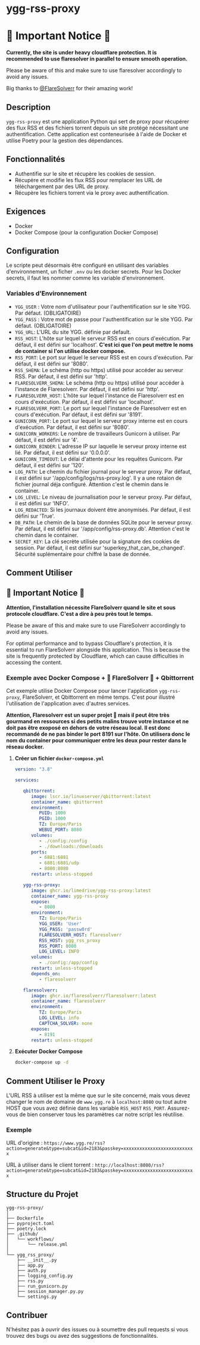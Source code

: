 # ygg-rss-proxy

# 🚨 Important Notice 🚨

**Currently, the site is under heavy cloudflare protection. It is recommended to use flaresolver in parallel to ensure smooth operation.**

Please be aware of this and make sure to use flaresolver accordingly to avoid any issues.

Big thanks to [@FlareSolverr](https://github.com/FlareSolverr/FlareSolverr) for their amazing work!


## Description

`ygg-rss-proxy` est une application Python qui sert de proxy pour récupérer des flux RSS et des fichiers torrent depuis un site protégé nécessitant une authentification. Cette application est conteneurisée à l'aide de Docker et utilise Poetry pour la gestion des dépendances.

## Fonctionnalités

- Authentifie sur le site et récupère les cookies de session.
- Récupère et modifie les flux RSS pour remplacer les URL de téléchargement par des URL de proxy.
- Récupère les fichiers torrent via le proxy avec authentification.

## Exigences

- Docker
- Docker Compose (pour la configuration Docker Compose)

## Configuration

Le scripte peut désormais être configuré en utilisant des variables d'environnement, un ficher `.env` ou les docker secrets. Pour les Docker secrets, il faut les nommer comme les variable d'environnement.

### Variables d'Environnement

- `YGG_USER` : Votre nom d'utilisateur pour l'authentification sur le site YGG. Par défaut. (OBLIGATOIRE)
- `YGG_PASS` : Votre mot de passe pour l'authentification sur le site YGG. Par défaut. (OBLIGATOIRE)
- `YGG_URL`: L'URL du site YGG. définie par default.
- `RSS_HOST`: L'hôte sur lequel le serveur RSS est en cours d'exécution. Par défaut, il est défini sur 'localhost'. **C'est ici que l'on peut mettre le noms de container si l'on utilise docker compose.**
- `RSS_PORT`: Le port sur lequel le serveur RSS est en cours d'exécution. Par défaut, il est défini sur '8080'.
- `RSS_SHEMA`: Le schéma (http ou https) utilisé pour accéder au serveur RSS. Par défaut, il est défini sur 'http'.
- `FLARESOLVERR_SHEMA`: Le schéma (http ou https) utilisé pour accéder à l'instance de Flaresolverr. Par défaut, il est défini sur 'http'.
- `FLARESOLVERR_HOST`: L'hôte sur lequel l'instance de Flaresolverr est en cours d'exécution. Par défaut, il est défini sur 'localhost'.
- `FLARESOLVERR_PORT`: Le port sur lequel l'instance de Flaresolverr est en cours d'exécution. Par défaut, il est défini sur '8191'.
- `GUNICORN_PORT`: Le port sur lequel le serveur proxy interne est en cours d'exécution. Par défaut, il est défini sur '8080'.
- `GUNICORN_WORKERS`: Le nombre de travailleurs Gunicorn à utiliser. Par défaut, il est défini sur '4'.
- `GUNICORN_BINDER`: L'adresse IP sur laquelle le serveur proxy interne est lié. Par défaut, il est défini sur '0.0.0.0'.
- `GUNICORN_TIMEOUT`: Le délai d'attente pour les requêtes Gunicorn. Par défaut, il est défini sur '120'.
- `LOG_PATH`: Le chemin du fichier journal pour le serveur proxy. Par défaut, il est défini sur '/app/config/logs/rss-proxy.log'. Il y a une rotaion de fichier journal déja configuré. Attention c'est le chemin dans le container.
- `LOG_LEVEL`: Le niveau de journalisation pour le serveur proxy. Par défaut, il est défini sur 'INFO'.
- `LOG_REDACTED`: Si les journaux doivent être anonymisés. Par défaut, il est défini sur 'True'.
- `DB_PATH`: Le chemin de la base de données SQLite pour le serveur proxy. Par défaut, il est défini sur '/app/config/rss-proxy.db'. Attention c'est le chemin dans le container.
- `SECRET_KEY`: La clé secrète utilisée pour la signature des cookies de session. Par défaut, il est défini sur 'superkey_that_can_be_changed'. Sécurité suplémentaire pour chiffré la base de donnée.



## Comment Utiliser

## 🚨 Important Notice 🚨

**Attention, l'installation nécessite FlareSolverr quand le site et sous protocole cloudflare. C'est a dire à peu près tout le temps.**

Please be aware of this and make sure to use FlareSolverr accordingly to avoid any issues.

For optimal performance and to bypass Cloudflare's protection, it is essential to run FlareSolverr alongside this application. This is because the site is frequently protected by Cloudflare, which can cause difficulties in accessing the content.

### Exemple avec Docker Compose + 🚨 FlareSolverr 🚨 + Qbittorrent

Cet exemple utilise Docker Compose pour lancer l'application `ygg-rss-proxy`, FlareSolverr, et Qbittorrent en même temps.
C'est pour illustré l'utilisation de l'application avec d'autres services.

**Attention, Flaresolverr est un super projet 🤩 mais il peut être très gourmand en ressources si des petits malins trouve votre instance et ne doit pas être exoposé en dehors de votre réseau local. Il est donc recommandé de ne pas binder le port 8191 sur l'hôte. On utilisera donc le nom du container pour communiquer entre les deux pour rester dans le réseau docker.**

1. **Créer un fichier `docker-compose.yml`**

   ```yaml
   version: "3.8"

   services:

      qbittorrent:
         image: lscr.io/linuxserver/qbittorrent:latest
         container_name: qbittorrent
         environment:
            PUID: 1000
            PGID: 1000
            TZ: Europe/Paris
            WEBUI_PORT: 8080
         volumes:
            - ./config:/config
            - ./downloads:/downloads
         ports:
            - 6881:6881
            - 6881:6881/udp
            - 8080:8080
         restart: unless-stopped

      ygg-rss-proxy:
         image: ghcr.io/limedrive/ygg-rss-proxy:latest
         container_name: ygg-rss-proxy
         expose:
            - 8080
         environment:
            TZ: Europe/Paris
            YGG_USER: 'User'
            YGG_PASS: 'passw0rd'
            FLARESOLVERR_HOST: flaresolverr
            RSS_HOST: ygg_rss_proxy
            RSS_PORT: 8080
            LOG_LEVEL: INFO
         volumes:
            - ./config:/app/config
         restart: unless-stopped
         depends_on:
            - flaresolverr

      flaresolverr:
         image: ghcr.io/flaresolverr/flaresolverr:latest
         container_name: flaresolverr
         environment:
            TZ: Europe/Paris
            LOG_LEVEL: info
            CAPTCHA_SOLVER: none
         expose:
            - 8191
         restart: unless-stopped
   ```

2. **Exécuter Docker Compose**

   ```bash
   docker-compose up -d
   ```

## Comment Utiliser le Proxy

L'URL RSS à utiliser est la même que sur le site concerné, mais vous devez changer le nom de domaine de `www.ygg.re` à `localhost:8080` ou tout autre HOST que vous avez définie dans les variable `RSS_HOST` `RSS_PORT`. Assurez-vous de bien conserver tous les paramètres car notre script les réutilise.

### Exemple

URL d'origine : `https://www.ygg.re/rss?action=generate&type=subcat&id=2183&passkey=xxxxxxxxxxxxxxxxxxxxxxxxxxx`

URL à utiliser dans le client torrent : `http://localhost:8080/rss?action=generate&type=subcat&id=2183&passkey=xxxxxxxxxxxxxxxxxxxxxxxxxxx`


## Structure du Projet

```
ygg-rss-proxy/
│
├── Dockerfile
├── pyproject.toml
├── poetry.lock
├── .github/
│   └── workflows/
│       └── release.yml
│
└── ygg_rss_proxy/
    ├── __init__.py
    ├── app.py
    ├── auth.py
    ├── logging_config.py
    ├── rss.py
    ├── run_gunicorn.py
    ├── session_manager.py.py
    └── settings.py
```

## Contribuer

N'hésitez pas à ouvrir des issues ou à soumettre des pull requests si vous trouvez des bugs ou avez des suggestions de fonctionnalités.